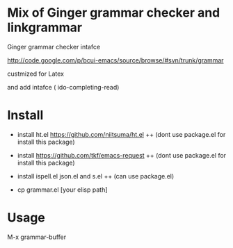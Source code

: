 Mix of Ginger grammar checker and linkgrammar
=================
Ginger grammar checker intafce

http://code.google.com/p/bcui-emacs/source/browse/#svn/trunk/grammar

custmized for Latex 

and add intafce ( ido-completing-read) 

# Install

+ install ht.el https://github.com/niitsuma/ht.el
++  (dont use package.el for install this package)

+ install https://github.com/tkf/emacs-request
++  (dont use package.el for install this package)

+ install ispell.el json.el and s.el 
++  (can use package.el)

+ cp grammar.el [your elisp path]

# Usage

M-x grammar-buffer

